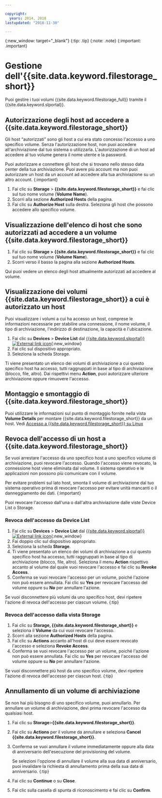 ```yaml
---

copyright:
  years: 2014, 2018
lastupdated: "2018-11-30"

---
```

{:new_window: target="_blank"}
{:tip: .tip}
{:note: .note}
{:important: .important}


# Gestione dell'{{site.data.keyword.filestorage_short}}

Puoi gestire i tuoi volumi {{site.data.keyword.filestorage_full}} tramite il {{site.data.keyword.slportal}}.

## Autorizzazione degli host ad accedere a {{site.data.keyword.filestorage_short}}

Gli host “autorizzati” sono gli host a cui era stato concesso l'accesso a uno specifico volume. Senza l'autorizzazione host, non puoi accedere all'archiviazione dal tuo sistema o utilizzarla. L'autorizzazione di un host ad accedere al tuo volume genera il nome utente e la password.

Puoi autorizzare e connettere gli host che si trovano nello stesso data center della tua archiviazione. Puoi avere più account ma non puoi autorizzare un host da un account ad accedere alla tua archiviazione su un altro account.
{:important}

1. Fai clic su **Storage** > **{{site.data.keyword.filestorage_short}}** e fai clic sul tuo nome volume (**Volume Name**).
2. Scorri alla sezione **Authorized Hosts** della pagina.
3. Fai clic su **Authorize Host** sulla destra. Seleziona gli host che possono accedere allo specifico volume.


## Visualizzazione dell'elenco di host che sono autorizzati ad accedere a un volume {{site.data.keyword.filestorage_short}}

1. Fai clic su **Storage > {{site.data.keyword.filestorage_short}}** e fai clic sul tuo nome volume (**Volume Name**).
2. Scorri verso il basso la pagina alla sezione **Authorized Hosts**.

Qui puoi vedere un elenco degli host attualmente autorizzati ad accedere al volume.


## Visualizzazione dei volumi {{site.data.keyword.filestorage_short}} a cui è autorizzato un host

Puoi visualizzare i volumi a cui ha accesso un host, comprese le informazioni necessarie per stabilire una connessione, il nome volume, il tipo di archiviazione, l'indirizzo di destinazione, la capacità e l'ubicazione.

1. Fai clic su **Devices** > **Device List** dal [{{site.data.keyword.slportal}} ![External link icon](../../icons/launch-glyph.svg "External link icon")](https://control.softlayer.com/){:new_window}
2. Fai clic sul dispositivo appropriato.
2. Seleziona la scheda Storage.

Ti viene presentato un elenco dei volumi di archiviazione a cui questo specifico host ha accesso, tutti raggruppati in base al tipo di archiviazione (blocco, file, altro). Dai rispettivi menu **Action**, puoi autorizzare ulteriore archiviazione oppure rimuovere l'accesso.


## Montaggio e smontaggio di {{site.data.keyword.filestorage_short}}

Puoi utilizzare le informazioni sul punto di montaggio fornite nella vista **Volume Details** per montare {{site.data.keyword.filestorage_short}} da un host. Vedi [Accesso a {{site.data.keyword.filestorage_short}} su Linux](accessing-file-storage-linux.html)


## Revoca dell'accesso di un host a {{site.data.keyword.filestorage_short}}

Se vuoi arrestare l'accesso da uno specifico host a uno specifico volume di archiviazione, puoi revocare l'accesso. Quando l'accesso viene revocato, la connessione host viene eliminata dal volume. Il sistema operativo e le applicazioni non possono più comunicare con il volume.

Per evitare problemi sul lato host, smonta il volume di archiviazione dal tuo sistema operativo prima di revocare l'accesso per evitare unità mancanti o il danneggiamento dei dati.
{:important}

Puoi revocare l'accesso dall'una o dall'altra archiviazione dalle viste Device List o Storage.

### Revoca dell'accesso da Device List

1. Fai clic su **Devices** > **Device List** dal [{{site.data.keyword.slportal}} ![External link icon](../../icons/launch-glyph.svg "External link icon")](https://control.softlayer.com/){:new_window}
2. Fai doppio clic sul dispositivo appropriato.
3. Seleziona la scheda **Storage**.
4. Ti viene presentato un elenco dei volumi di archiviazione a cui questo specifico host ha accesso, tutti raggruppati in base al tipo di archiviazione (blocco, file, altro). Seleziona il menu **Action** rispettivo accanto al volume dal quale vuoi revocare l'accesso e fai clic su **Revoke Access**.
5. Conferma se vuoi revocare l'accesso per un volume, poiché l'azione non può essere annullata. Fai clic su **Yes** per revocare l'accesso del volume oppure su **No** per annullare l'azione.

Se vuoi disconnettere più volumi da uno specifico host, devi ripetere l'azione di revoca dell'accesso per ciascun volume.
{:tip}


### Revoca dell'accesso dalla vista Storage

1. Fai clic su **Storage, {{site.data.keyword.filestorage_short}}** e seleziona il **Volume** da cui vuoi revocare l'accesso.
2. Scorri alla sezione **Authorized Hosts** della pagina.
3. Fai clic su **Actions** accanto all'host di cui deve essere revocato l'accesso e seleziona **Revoke Access**.
4. Conferma se vuoi revocare l'accesso per un volume, poiché l'azione non può essere annullata. Fai clic su **Yes** per revocare l'accesso del volume oppure su **No** per annullare l'azione.

Se vuoi disconnettere più host da uno specifico volume, devi ripetere l'azione di revoca dell'accesso per ciascun host.
{:tip}


## Annullamento di un volume di archiviazione

Se non hai più bisogno di uno specifico volume, puoi annullarlo. Per annullare un volume di archiviazione, devi prima revocare l'accesso da qualsiasi host.

1. Fai clic su **Storage**>**{{site.data.keyword.filestorage_short}}**.
2. Fai clic su **Actions** per il volume da annullare e seleziona **Cancel {{site.data.keyword.filestorage_short}}**.
3. Conferma se vuoi annullare il volume immediatamente oppure alla data di anniversario dell'esecuzione del provisioning del volume.

   Se selezioni l'opzione di annullare il volume alla sua data di anniversario, puoi invalidare la richiesta di annullamento prima della sua data di anniversario.
   {:tip}
4. Fai clic su **Continue** o su **Close**.
5. Fai clic sulla casella di spunta di riconoscimento e fai clic su **Confirm**.
